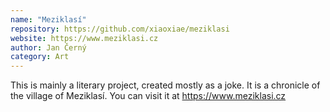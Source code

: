 ```yaml
---
name: "Meziklasí"
repository: https://github.com/xiaoxiae/meziklasi
website: https://www.meziklasi.cz
author: Jan Černý
category: Art
---
```


This is mainly a literary project, created mostly as a joke. It is a chronicle of the village of Meziklasí. You can visit it at <a href='https://www.meziklasi.cz'>https://www.meziklasi.cz</a>
